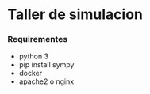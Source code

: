 # Taller de simulacion

### Requirementes

- python 3
- pip install sympy
- docker
- apache2 o nginx


